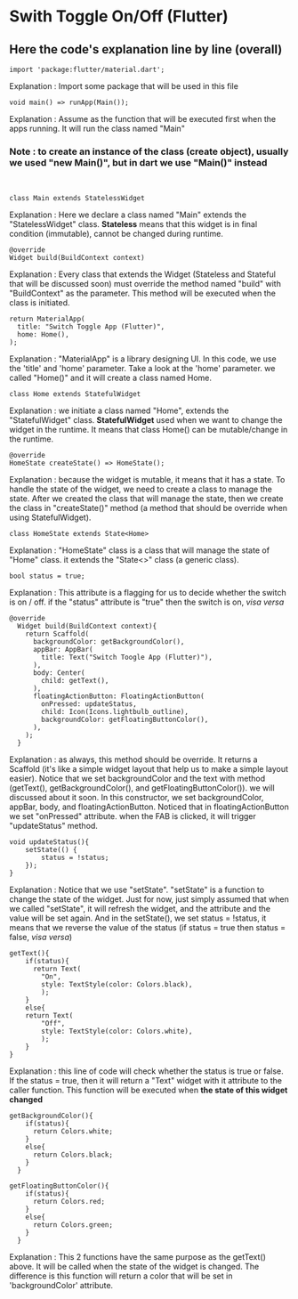 # Swith Toggle On/Off (Flutter)

## Here the code's explanation line by line (overall)
    
    import 'package:flutter/material.dart';
  Explanation : Import some package that will be used in this file
  <br>
  
    void main() => runApp(Main());
  Explanation : Assume as the function that will be executed first when the apps running. It will run the class named "Main"
  ### Note : to create an instance of the class (create object), usually we used "new Main()", but in dart we use "Main()" instead
  <br>
  
    class Main extends StatelessWidget
  Explanation : Here we declare a class named "Main" extends the "StatelessWidget" class. <strong>Stateless</strong> means that this widget is in final condition (immutable), cannot be changed during runtime.
<br>

    @override
    Widget build(BuildContext context)
  Explanation : Every class that extends the Widget (Stateless and Stateful that will be discussed soon) must override the method named "build" with "BuildContext" as the parameter. This method will be executed when the class is initiated.
<br>

    return MaterialApp(
      title: "Switch Toggle App (Flutter)",
      home: Home(),
    );
  Explanation : "MaterialApp" is a library designing UI. In this code, we use the 'title' and 'home' parameter. Take a look at the 'home' parameter. we called "Home()" and it will create a class named Home.
<br>
    
    class Home extends StatefulWidget
  Explanation : we initiate a class named "Home", extends the "StatefulWidget" class. <strong>StatefulWidget</strong> used when we want to change the widget in the runtime. It means that class Home() can be mutable/change in the runtime.
<br>

    @override
    HomeState createState() => HomeState();
  Explanation : because the widget is mutable, it means that it has a state. To handle the state of the widget, we need to create a class to manage the state. After we created the class that will manage the state, then we create the class in "createState()" method (a method that should be override when using StatefulWidget).
<br>

    class HomeState extends State<Home>
  Explanation : "HomeState" class is a class that will manage the state of "Home" class. it extends the "State<>" class (a generic class).
<br>

    bool status = true;
  Explanation : This attribute is a flagging for us to decide whether the switch is on / off. if the "status" attribute is "true" then the switch is on, <i>visa versa</i>
<br>
    
    @override
      Widget build(BuildContext context){
        return Scaffold(
          backgroundColor: getBackgroundColor(),
          appBar: AppBar(
            title: Text("Switch Toogle App (Flutter)"),
          ),
          body: Center(
            child: getText(),
          ),
          floatingActionButton: FloatingActionButton(
            onPressed: updateStatus,
            child: Icon(Icons.lightbulb_outline),
            backgroundColor: getFloatingButtonColor(),
          ),
        );
      }
  Explanation : as always, this method should be override. It returns a Scaffold (it's like a simple widget layout that help us to make a simple layout easier). Notice that we set backgroundColor and the text with method (getText(), getBackgroundColor(), and getFloatingButtonColor()). we will discussed about it soon. In this constructor, we set backgroundColor, appBar, body, and floatingActionButton. Noticed that in floatingActionButton we set "onPressed" attribute. when the FAB is clicked, it will trigger "updateStatus" method.
<br>

    void updateStatus(){
        setState(() {
            status = !status;
        });
    }
  Explanation : Notice that we use "setState". "setState" is a function to change the state of the widget. Just for now, just simply assumed that when we called "setState", it will refresh the widget, and the attribute and the value will be set again. And in the setState(), we set status = !status, it means that we reverse the value of the status (if status = true then status = false, <i>visa versa</i>)
<br>

    getText(){
        if(status){
          return Text(
            "On",
            style: TextStyle(color: Colors.black),
            );
        }
        else{
        return Text(
            "Off",
            style: TextStyle(color: Colors.white),
            );
        }
    }
  Explanation : this line of code will check whether the status is true or false. If the status = true, then it will return a "Text" widget with it attribute to the caller function. This function will be executed when <strong>the state of this widget changed</strong>
<br>

    getBackgroundColor(){
        if(status){
          return Colors.white;
        }
        else{
          return Colors.black;
        }
      }

    getFloatingButtonColor(){
        if(status){
          return Colors.red;
        }
        else{
          return Colors.green;
        }
      }
 Explanation : This 2 functions have the same purpose as the getText() above. It will be called when the state of the widget is changed. The difference is this function will return a color that will be set in 'backgroundColor' attribute.
